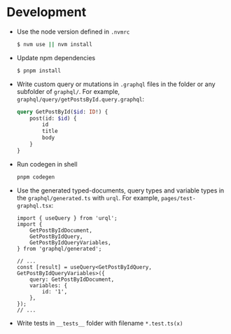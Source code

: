 # Development

-   Use the node version defined in `.nvmrc`

    ```sh
    $ nvm use || nvm install
    ```

-   Update npm dependencies

    ```sh
    $ pnpm install
    ```

-   Write custom query or mutations in `.graphql` files in the folder or any subfolder of `graphql/`. For example, `graphql/query/getPostsById.query.graphql`:

    ```graphql
    query GetPostById($id: ID!) {
        post(id: $id) {
            id
            title
            body
        }
    }
    ```

-   Run codegen in shell

    ```sh
    pnpm codegen
    ```

-   Use the generated typed-documents, query types and variable types in the `graphql/generated.ts` with `urql`. For example, `pages/test-graphql.tsx`:

    ```tsx
    import { useQuery } from 'urql';
    import {
        GetPostByIdDocument,
        GetPostByIdQuery,
        GetPostByIdQueryVariables,
    } from 'graphql/generated';

    // ...
    const [result] = useQuery<GetPostByIdQuery, GetPostByIdQueryVariables>({
        query: GetPostByIdDocument,
        variables: {
            id: '1',
        },
    });
    // ...
    ```

- Write tests in `__tests__` folder with filename `*.test.ts(x)`

